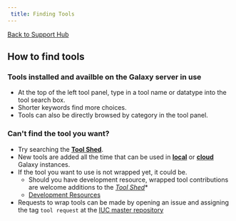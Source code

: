 ```yaml
---
 title: Finding Tools
---
```

[Back to Support Hub](/src/support/index.md)

## How to find tools

### Tools installed and availble on the Galaxy server in use

 * At the top of the left tool panel, type in a tool name or datatype into the tool search box. 
 * Shorter keywords find more choices. 
 * Tools can also be directly browsed by category in the tool panel.
 
### Can't find the tool you want? 

 * Try searching  the **[Tool Shed](http://toolshed.g2.bx.psu.edu)**. 
 * New tools are added all the time that can be used in **[local](/admin/get-galaxy/index.md)** or **[cloud](/src/cloudman/index.md)** Galaxy instances.
 * If the tool you want to use is not wrapped yet, it could be. 
   * Should you have development resource, wrapped tool contributions are welcome additions to the *[Tool Shed](http://toolshed.g2.bx.psu.edu)**
   * [Development Resources](/src/develop/index.md)
 * Requests to wrap tools can be made by opening an issue and assigning the tag `tool request` at the [IUC master repository](https://github.com/galaxyproject/tools-iuc)
